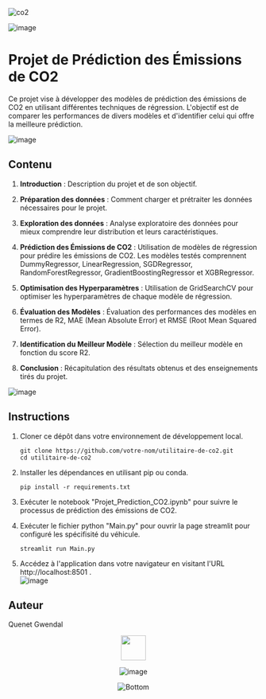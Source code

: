 ![co2](https://github.com/ggwendall/Strealit_CO2/assets/48108275/89eaf035-42b9-4ea9-a10f-4581e0d498cb)

![image](https://github.com/ggwendall/ggwendall/assets/48108275/edb15cbf-f45a-472c-b934-44762886a231)
# Projet de Prédiction des Émissions de CO2

Ce projet vise à développer des modèles de prédiction des émissions de CO2 en utilisant différentes techniques de régression. L'objectif est de comparer les performances de divers modèles et d'identifier celui qui offre la meilleure prédiction.

![image](https://github.com/ggwendall/ggwendall/assets/48108275/edb15cbf-f45a-472c-b934-44762886a231)

## Contenu

1. **Introduction** : Description du projet et de son objectif.

2. **Préparation des données** : Comment charger et prétraiter les données nécessaires pour le projet.

3. **Exploration des données** : Analyse exploratoire des données pour mieux comprendre leur distribution et leurs caractéristiques.

4. **Prédiction des Émissions de CO2** : Utilisation de modèles de régression pour prédire les émissions de CO2. Les modèles testés comprennent DummyRegressor, LinearRegression, SGDRegressor, RandomForestRegressor, GradientBoostingRegressor et XGBRegressor.

5. **Optimisation des Hyperparamètres** : Utilisation de GridSearchCV pour optimiser les hyperparamètres de chaque modèle de régression.

6. **Évaluation des Modèles** : Évaluation des performances des modèles en termes de R2, MAE (Mean Absolute Error) et RMSE (Root Mean Squared Error).

7. **Identification du Meilleur Modèle** : Sélection du meilleur modèle en fonction du score R2.

8. **Conclusion** : Récapitulation des résultats obtenus et des enseignements tirés du projet.

![image](https://github.com/ggwendall/ggwendall/assets/48108275/edb15cbf-f45a-472c-b934-44762886a231)

## Instructions

1. Cloner ce dépôt dans votre environnement de développement local.
   
   ```
   git clone https://github.com/votre-nom/utilitaire-de-co2.git
   cd utilitaire-de-co2
   ```

2. Installer les dépendances en utilisant pip ou conda.

   ```
   pip install -r requirements.txt
   ```

3. Exécuter le notebook "Projet_Prediction_CO2.ipynb" pour suivre le processus de prédiction des émissions de CO2.

4. Exécuter le fichier python "Main.py" pour ouvrir la page streamlit pour configuré les spécifisité du véhicule.
   ```
   streamlit run Main.py
   ```
5. Accédez à l'application dans votre navigateur en visitant l'URL http://localhost:8501 .   
![image](https://github.com/ggwendall/ggwendall/assets/48108275/edb15cbf-f45a-472c-b934-44762886a231)

## Auteur

Quenet Gwendal

<div align=center>

<img src="https://media.giphy.com/media/VgCDAzcKvsR6OM0uWg/giphy.gif" width="50"> 


![image](https://github.com/ggwendall/ggwendall/assets/48108275/edb15cbf-f45a-472c-b934-44762886a231)

![Bottom](https://github.com/ggwendall/ggwendall/assets/48108275/1f58de6a-f411-45fd-86a6-e9aa673332e6)
